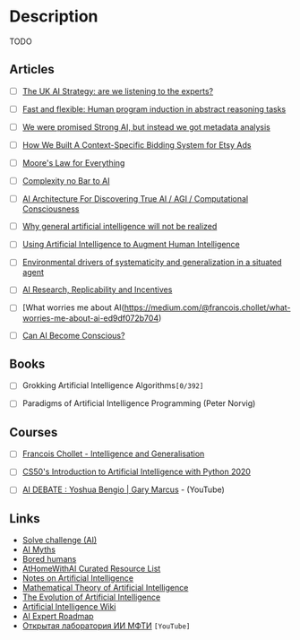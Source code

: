 # Description

TODO


## Articles

- [ ] [The UK AI Strategy: are we listening to the experts?](https://datasciencesection.org/2021/09/13/the-uk-ai-strategy-are-we-listening-to-the-experts/)
- [ ] [Fast and flexible: Human program induction in abstract reasoning tasks](https://arxiv.org/abs/2103.05823)
- [ ] [We were promised Strong AI, but instead we got metadata analysis](https://calpaterson.com/metadata.html)
- [ ] [How We Built A Context-Specific Bidding System for Etsy Ads](https://codeascraft.com/2021/03/23/how-we-built-a-context-specific-bidding-system-for-etsy-ads/)
- [ ] [Moore's Law for Everything](https://moores.samaltman.com/)
- [ ] [Complexity no Bar to AI](https://www.gwern.net/Complexity-vs-AI)
- [ ] [AI Architecture For Discovering True AI / AGI / Computational Consciousness](https://matt.sh/ai-please)
- [ ] [Why general artificial intelligence will not be realized](https://www.nature.com/articles/s41599-020-0494-4)
- [ ] [Using Artificial Intelligence to Augment Human Intelligence](https://distill.pub/2017/aia/)
- [ ] [Environmental drivers of systematicity and generalization in a situated agent](https://arxiv.org/abs/1910.00571)
- [ ] [AI Research, Replicability and Incentives](https://dennybritz.com/blog/ai-replication-incentives/)
- [ ] [What worries me about AI(https://medium.com/@francois.chollet/what-worries-me-about-ai-ed9df072b704)
- [ ] [Can AI Become Conscious?](https://cacm.acm.org/news/244846-can-ai-become-conscious/fulltext)


## Books

- [ ] Grokking Artificial Intelligence Algorithms`[0/392]`
- [ ] Paradigms of Artificial Intelligence Programming (Peter Norvig)


## Courses

- [ ] [Francois Chollet - Intelligence and Generalisation](https://youtu.be/J0p_thJJnoo)
- [ ] [CS50's Introduction to Artificial Intelligence with Python 2020](https://youtube.com/playlist?list=PLhQjrBD2T382Nz7z1AEXmioc27axa19Kv)
- [ ] [AI DEBATE : Yoshua Bengio | Gary Marcus](https://youtu.be/EeqwFjqFvJA) - (YouTube)


## Links

- [Solve challenge (AI)](https://www.hackerrank.com/domains/ai)
- [AI Myths](https://www.aimyths.org/)
- [Bored humans](https://boredhumans.com/)
- [AtHomeWithAI Curated Resource List](https://storage.googleapis.com/deepmind-media/research/New_AtHomeWithAI%20resources.pdf)
- [Notes on Artificial Intelligence](http://frnsys.com/notes/ai/)
- [Mathematical Theory of Artificial Intelligence](http://homepages.math.uic.edu/~lreyzin/f20_mcs548/)
- [The Evolution of Artificial Intelligence](https://achievements.ai/)
- [Artificial Intelligence Wiki](https://docs.paperspace.com/machine-learning/)
- [AI Expert Roadmap](https://i.am.ai/roadmap/#introduction)
- [Открытая лаборатория ИИ МФТИ](https://www.youtube.com/c/AIMIPT) `[YouTube]`

